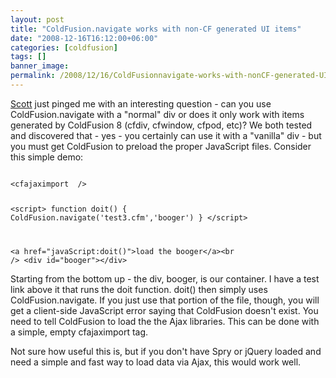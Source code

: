```yaml
---
layout: post
title: "ColdFusion.navigate works with non-CF generated UI items"
date: "2008-12-16T16:12:00+06:00"
categories: [coldfusion]
tags: []
banner_image: 
permalink: /2008/12/16/ColdFusionnavigate-works-with-nonCF-generated-UI-items
---
```


<a href="http://www.boyzoid.com">Scott</a> just pinged me with an interesting question - can you use ColdFusion.navigate with a "normal" div or does it only work with items generated by ColdFusion 8 (cfdiv, cfwindow, cfpod, etc)? We both tested and discovered that - yes - you certainly can use it with a "vanilla" div - but you must get ColdFusion to preload the proper JavaScript files. Consider this simple demo:

<code>
&lt;cfajaximport  /&gt;

&lt;script&gt;
function doit() {
	ColdFusion.navigate('test3.cfm','booger')
}
&lt;/script&gt;

&lt;a href="javaScript:doit()"&gt;load the booger&lt;/a&gt;&lt;br /&gt;
&lt;div id="booger"&gt;&lt;/div&gt;
</code>

Starting from the bottom up - the div, booger, is our container. I have a test link above it that runs the doit function. doit() then simply uses ColdFusion.navigate. If you just use that portion of the file, though, you will get a client-side JavaScript error saying that ColdFusion doesn't exist. You need to tell ColdFusion to load the the Ajax libraries. This can be done with a simple, empty cfajaximport tag. 

Not sure how useful this is, but if you don't have Spry or jQuery loaded and need a simple and fast way to load data via Ajax, this would work well.
